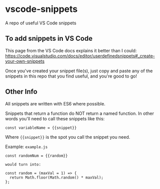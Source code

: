 # vscode-snippets

A repo of useful VS Code snippets

## To add snippets in VS Code

This page from the VS Code docs explains it better than I could:
https://code.visualstudio.com/docs/editor/userdefinedsnippets#_create-your-own-snippets

Once you've created your snippet file(s), just copy and paste any of the snippets in this repo that you find useful, and you're good to go!

## Other Info

All snippets are written with ES6 where possible.

Snippets that return a function do NOT return a named function. In other words you'll need to call these snippets like this:

```
const variableName = {{snippet}}
```

Where `{{snippet}}` is the spot you call the snippet you need.

Example:
`example.js`

```
const randomNum = {{random}}

would turn into:

const random = (maxVal = 1) => {
  return Math.floor(Math.random() * maxVal);
};
```
